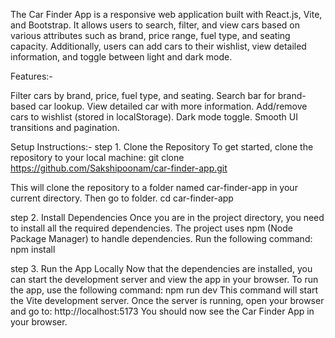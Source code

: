 The Car Finder App is a responsive web application built with React.js, Vite, and Bootstrap. 
It allows users to search, filter, and view cars based on various attributes such as brand, price range, fuel type, and seating capacity. 
Additionally, users can add cars to their wishlist, view detailed information, and toggle between light and dark mode.

Features:-
 
Filter cars by brand, price, fuel type, and seating.
Search bar for brand-based car lookup.
View detailed car with more information.
Add/remove cars to wishlist (stored in localStorage).
Dark mode toggle.
Smooth UI transitions and pagination.

Setup Instructions:-
step 1. Clone the Repository
To get started, clone the repository to your local machine:
git clone https://github.com/Sakshipoonam/car-finder-app.git

This will clone the repository to a folder named car-finder-app in your current directory. Then go to folder.
cd car-finder-app

step 2. Install Dependencies
Once you are in the project directory, you need to install all the required dependencies.
The project uses npm (Node Package Manager) to handle dependencies. Run the following command:
npm install

step 3. Run the App Locally
Now that the dependencies are installed, you can start the development server and view the app in your browser. To run the app, use the following command:
npm run dev
This command will start the Vite development server. Once the server is running, open your browser and go to:
http://localhost:5173
You should now see the Car Finder App in your browser.
